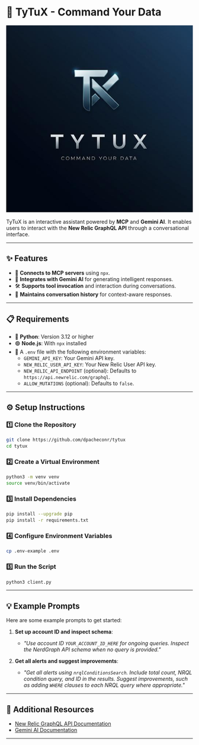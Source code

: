 # 🚀 TyTuX - Command Your Data

![TyTuX Logo](./logo.jpeg)

TyTuX is an interactive assistant powered by **MCP** and **Gemini AI**. It enables users to interact with the **New Relic GraphQL API** through a conversational interface.

---

## ✨ Features
- 🔗 **Connects to MCP servers** using `npx`.
- 🤖 **Integrates with Gemini AI** for generating intelligent responses.
- 🛠️ **Supports tool invocation** and interaction during conversations.
- 🧠 **Maintains conversation history** for context-aware responses.

---

## 📋 Requirements
- 🐍 **Python**: Version 3.12 or higher
- 🟢 **Node.js**: With `npx` installed
- 🔑 A `.env` file with the following environment variables:
  - `GEMINI_API_KEY`: Your Gemini API key.
  - `NEW_RELIC_USER_API_KEY`: Your New Relic User API key.
  - `NEW_RELIC_API_ENDPOINT` (optional): Defaults to `https://api.newrelic.com/graphql`.
  - `ALLOW_MUTATIONS` (optional): Defaults to `false`.

---

## ⚙️ Setup Instructions

### 1️⃣ Clone the Repository
```bash
git clone https://github.com/dpacheconr/tytux
cd tytux
```

### 2️⃣ Create a Virtual Environment
```bash
python3 -m venv venv
source venv/bin/activate
```

### 3️⃣ Install Dependencies
```bash
pip install --upgrade pip
pip install -r requirements.txt
```

### 4️⃣ Configure Environment Variables
```bash
cp .env-example .env
```

### 5️⃣ Run the Script
```bash
python3 client.py
```

---

## 💡 Example Prompts

Here are some example prompts to get started:

1. **Set up account ID and inspect schema**:
   - _"Use account ID `YOUR_ACCOUNT_ID_HERE` for ongoing queries. Inspect the NerdGraph API schema when no query is provided."_

2. **Get all alerts and suggest improvements**:
   - _"Get all alerts using `nrqlConditionsSearch`. Include total count, NRQL condition query, and ID in the results. Suggest improvements, such as adding `WHERE` clauses to each NRQL query where appropriate."_

---

## 📖 Additional Resources
- [New Relic GraphQL API Documentation](https://docs.newrelic.com/docs/apis/nerdgraph/get-started/introduction-new-relic-nerdgraph/)
- [Gemini AI Documentation](https://ai.google.dev/gemini-api/docs)

---
